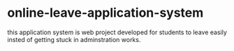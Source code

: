 # online-leave-application-system


this application system is web project developed for students to leave easily insted of getting stuck in adminstration works.
